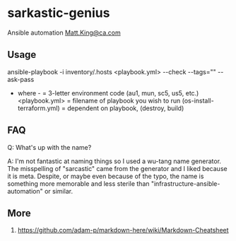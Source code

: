 # sarkastic-genius
Ansible automation
Matt.King@ca.com


## Usage
ansible-playbook -i inventory/<env>.hosts <playbook.yml> --check --tags="<tags>" --ask-pass
- where -
<env> = 3-letter environment code (au1, mun, sc5, us5, etc.)
<playbook.yml> = filename of playbook you wish to run (os-install-terraform.yml)
<tags> = dependent on playbook, (destroy, build)


## FAQ
Q: What's up with the name?

A: I'm not fantastic at naming things so I used a wu-tang name generator. The misspelling of "sarcastic" came from the generator and I liked because it is meta. Despite, or maybe even because of the typo, the name is something more memorable and less sterile than "infrastructure-ansible-automation" or similar.


## More
1) https://github.com/adam-p/markdown-here/wiki/Markdown-Cheatsheet
